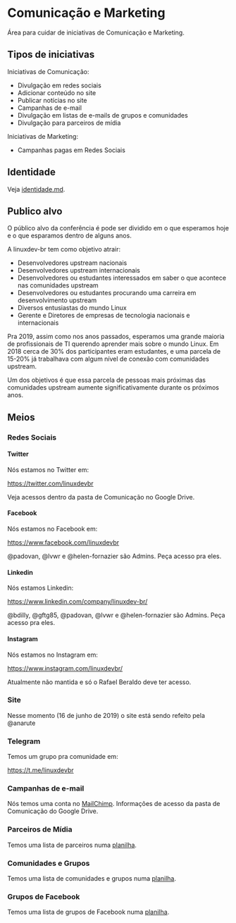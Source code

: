 # Comunicação e Marketing

Área para cuidar de iniciativas de Comunicação e Marketing.

## Tipos de iniciativas

Iniciativas de Comunicação:

* Divulgação em redes sociais
* Adicionar conteúdo no site
* Publicar notícias no site
* Campanhas de e-mail
* Divulgação em listas de e-mails de grupos e comunidades
* Divulgação para parceiros de mídia

Iniciativas de Marketing:

* Campanhas pagas em Redes Sociais

## Identidade

Veja [identidade.md]().


## Publico alvo

O público alvo da conferência é pode ser dividido em o que esperamos hoje e o que esparamos dentro de alguns anos.

A linuxdev-br tem como objetivo atrair:

* Desenvolvedores upstream nacionais
* Desenvolvedores upstream internacionais
* Desenvolvedores ou estudantes interessados em saber o que acontece nas comunidades upstream
* Desenvolvedores ou estudantes procurando uma carreira em desenvolvimento upstream
* Diversos entusiastas do mundo Linux
* Gerente e Diretores de empresas de tecnologia nacionais e internacionais

Pra 2019, assim como nos anos passados, esperamos uma grande maioria de profissionais de TI querendo aprender mais sobre o mundo Linux. Em 2018 cerca de 30% dos participantes eram estudantes, e uma parcela de 15-20% já trabalhava com algum nível de conexão com comunidades upstream.

Um dos objetivos é que essa parcela de pessoas mais próximas das comunidades upstream aumente significativamente durante os próximos anos.

## Meios

### Redes Sociais

#### Twitter

Nós estamos no Twitter em:

https://twitter.com/linuxdevbr

Veja acessos dentro da pasta de Comunicação no Google Drive.

#### Facebook

Nós estamos no Facebook em:

https://www.facebook.com/linuxdevbr

@padovan, @lvwr e @helen-fornazier são Admins. Peça acesso pra eles.

#### Linkedin

Nós estamos Linkedin:

https://www.linkedin.com/company/linuxdev-br/

@bdilly, @gftg85, @padovan, @lvwr e @helen-fornazier são Admins. Peça acesso pra eles.

#### Instagram

Nós estamos no Instagram em:

https://www.instagram.com/linuxdevbr/

Atualmente não mantida e só o Rafael Beraldo deve ter acesso.

### Site

Nesse momento (16 de junho de 2019) o site está sendo refeito pela @anarute

### Telegram

Temos um grupo pra comunidade em:

https://t.me/linuxdevbr

### Campanhas de e-mail

Nós temos uma conta no [MailChimp](https://mailchimp.com/). Informações de acesso da pasta de Comunicação do Google Drive.

### Parceiros de Mídia

Temos uma lista de parceiros numa [planilha](https://docs.google.com/spreadsheets/d/1XJcZ1NAEZJTd1Az_nOQkYdFAjDmXWJ51bDxoYyGP8pE/edit?usp=sharing).

### Comunidades e Grupos

Temos uma lista de comunidades e grupos numa [planilha](https://docs.google.com/spreadsheets/d/1XJcZ1NAEZJTd1Az_nOQkYdFAjDmXWJ51bDxoYyGP8pE/edit?usp=sharing).

### Grupos de Facebook

Temos uma lista de grupos de Facebook numa [planilha](https://docs.google.com/spreadsheets/d/1XJcZ1NAEZJTd1Az_nOQkYdFAjDmXWJ51bDxoYyGP8pE/edit?usp=sharing).
